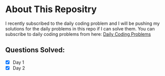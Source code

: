 # About This Repositry 
I recently subscribed to the daily coding problem and I will be pushing my solutions for the daily problems in this repo if I can solve them.
You can subscribe to daily coding problems from here: 
[Daily Coding Problems](https://www.dailycodingproblem.com/)

## Questions Solved:
- [X] Day 1
- [X] Day 2